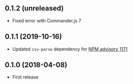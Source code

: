 ## 0.1.2 (unreleased)

- Fixed error with Commander.js 7

## 0.1.1 (2019-10-16)

- Updated `csv-parse` dependency for [NPM advisory 1171](https://www.npmjs.com/advisories/1171)

## 0.1.0 (2018-04-08)

- First release
